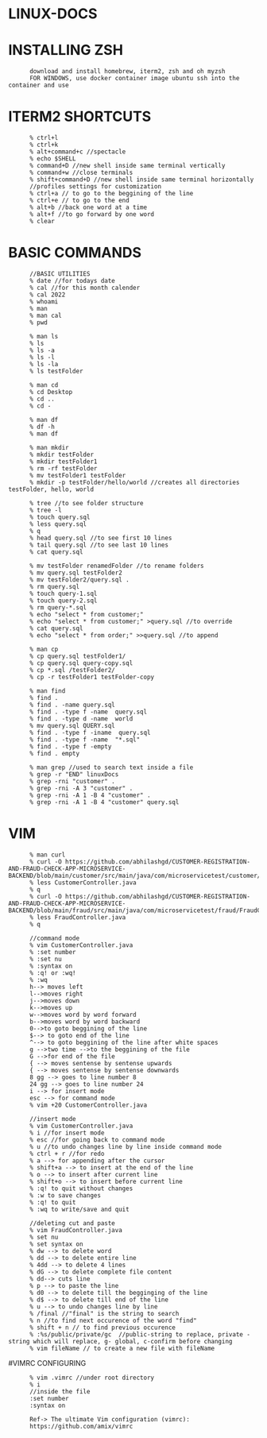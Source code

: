 # LINUX-DOCS

# INSTALLING ZSH
          
          download and install homebrew, iterm2, zsh and oh myzsh
          FOR WINDOWS, use docker container image ubuntu ssh into the container and use
          
          
# ITERM2 SHORTCUTS

          % ctrl+l
          % ctrl+k
          % alt+command+c //spectacle
          % echo $SHELL
          % command+D //new shell inside same terminal vertically
          % command+w //close terminals
          % shift+command+D //new shell inside same terminal horizontally
          //profiles settings for customization
          % ctrl+a // to go to the beggining of the line
          % ctrl+e // to go to the end
          % alt+b //back one word at a time
          % alt+f //to go forward by one word
          % clear
          
          
# BASIC COMMANDS
          
          //BASIC UTILITIES
          % date //for todays date
          % cal //for this month calender
          % cal 2022
          % whoami
          % man
          % man cal
          % pwd
          
          % man ls
          % ls
          % ls -a
          % ls -l
          % ls -la
          % ls testFolder
          
          % man cd
          % cd Desktop
          % cd ..
          % cd -
          
          % man df
          % df -h
          % man df
          
          % man mkdir
          % mkdir testFolder
          % mkdir testFolder1
          % rm -rf testFolder
          % mv testFolder1 testFolder
          % mkdir -p testFolder/hello/world //creates all directories  testFolder, hello, world
          
          % tree //to see folder structure
          % tree -l
          % touch query.sql
          % less query.sql
          % q
          % head query.sql //to see first 10 lines
          % tail query.sql //to see last 10 lines
          % cat query.sql
          
          % mv testFolder renamedFolder //to rename folders
          % mv query.sql testFolder2
          % mv testFolder2/query.sql .
          % rm query.sql
          % touch query-1.sql
          % touch query-2.sql
          % rm query-*.sql
          % echo "select * from customer;"
          % echo "select * from customer;" >query.sql //to override
          % cat query.sql
          % echo "select * from order;" >>query.sql //to append
          
          % man cp
          % cp query.sql testFolder1/
          % cp query.sql query-copy.sql
          % cp *.sql /testFolder2/
          % cp -r testFolder1 testFolder-copy
          
          % man find
          % find .
          % find . -name query.sql
          % find . -type f -name  query.sql
          % find . -type d -name  world
          % mv query.sql QUERY.sql
          % find . -type f -iname  query.sql
          % find . -type f -name  "*.sql"
          % find . -type f -empty
          % find . empty
          
          % man grep //used to search text inside a file
          % grep -r "END" linuxDocs
          % grep -rni "customer" .
          % grep -rni -A 3 "customer" .
          % grep -rni -A 1 -B 4 "customer" .
          % grep -rni -A 1 -B 4 "customer" query.sql
          
          
# VIM
          % man curl
          % curl -O https://github.com/abhilashgd/CUSTOMER-REGISTRATION-AND-FRAUD-CHECK-APP-MICROSERVICE-BACKEND/blob/main/customer/src/main/java/com/microservicetest/customer/CustomerController.java
          % less CustomerController.java
          % q
          % curl -O https://github.com/abhilashgd/CUSTOMER-REGISTRATION-AND-FRAUD-CHECK-APP-MICROSERVICE-BACKEND/blob/main/fraud/src/main/java/com/microservicetest/fraud/FraudController.java
          % less FraudController.java
          % q
          
          //command mode
          % vim CustomerController.java
          % :set number
          % :set nu
          % :syntax on
          % :q! or :wq!
          % :wq
          h--> moves left 
          l-->moves right
          j-->moves down
          k-->moves up
          w-->moves word by word forward
          b-->moves word by word backward
          0-->to goto beggining of the line
          $--> to goto end of the line
          ^--> to goto beggining of the line after white spaces
          g -->two time -->to the beggining of the file
          G -->for end of the file
          { --> moves sentense by sentense upwards
          { --> moves sentense by sentense downwards
          8 gg --> goes to line number 8
          24 gg --> goes to line number 24
          i --> for insert mode
          esc --> for command mode
          % vim +20 CustomerController.java
          
          //insert mode
          % vim CustomerController.java
          % i //for insert mode
          % esc //for going back to command mode
          % u //to undo changes line by line inside command mode
          % ctrl + r //for redo
          % a --> for appending after the cursor 
          % shift+a --> to insert at the end of the line
          % o --> to insert after current line
          % shift+o --> to insert before current line
          % :q! to quit without changes
          % :w to save changes
          % :q! to quit
          % :wq to write/save and quit
          
          //deleting cut and paste
          % vim FraudController.java
          % set nu
          % set syntax on
          % dw --> to delete word
          % dd --> to delete entire line
          % 4dd --> to delete 4 lines
          % dG --> to delete complete file content
          % dd--> cuts line
          % p --> to paste the line
          % d0 --> to delete till the begginging of the line
          % d$ --> to delete till end of the line
          % u --> to undo changes line by line
          % /final //"final" is the string to search
          % n //to find next occurence of the word "find"
          % shift + n // to find previous occurence
          % :%s/public/private/gc  //public-string to replace, private - string which will replace, g- global, c-confirm before changing
          % vim fileName // to create a new file with fileName
          
#VIMRC CONFIGURING
          
          % vim .vimrc //under root directory
          % i
          //inside the file
          :set number
          :syntax on
          
          Ref-> The ultimate Vim configuration (vimrc):
          https://github.com/amix/vimrc
        
          
          
          
          
          
          
          
